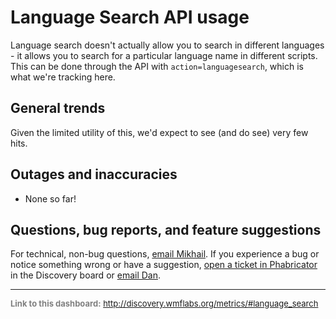 Language Search API usage
=======

Language search doesn't actually allow you to search in different languages - it allows you to search for a particular language name in different scripts. This can be done through the API with `action=languagesearch`, which is what we're tracking here.

General trends
------

Given the limited utility of this, we'd expect to see (and do see) very few hits.

Outages and inaccuracies
------

  * None so far!

Questions, bug reports, and feature suggestions
------
For technical, non-bug questions, [email Mikhail](mailto:mpopov@wikimedia.org?subject=Dashboard%20Question). If you experience a bug or notice something wrong or have a suggestion, [open a ticket in Phabricator](https://phabricator.wikimedia.org/maniphest/task/create/?projects=Discovery) in the Discovery board or [email Dan](mailto:dgarry@wikimedia.org?subject=Dashboard%20Question).

<hr style="border-color: gray;">
<p style="font-size: small; color: gray;">
  <strong>Link to this dashboard:</strong>
  <a href="http://discovery.wmflabs.org/metrics/#language_search">
    http://discovery.wmflabs.org/metrics/#language_search
  </a>
</p>
